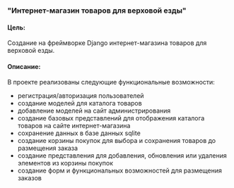 ### "Интернет-магазин товаров для верховой езды"
#### Цель:
Создание на фреймворке Django интернет-магазина товаров для верховой езды.
#### Описание:
В проекте реализованы следующие функциональные возможности:
- регистрация/авторизация пользователей
- создание моделей для каталога товаров
- добавление моделей на сайт администрирования
- создание базовых представлений для отображения каталога товаров на сайте интернет-магазина
- сохранение данных в базе данных sqlite
- создание корзины покупок для выбора и сохранения товаров до размещения заказа
- создание представления для добавления, обновления или удаления элементов из корзины покупок
- создание форм и функциональных возможностей для размещения заказов
 

